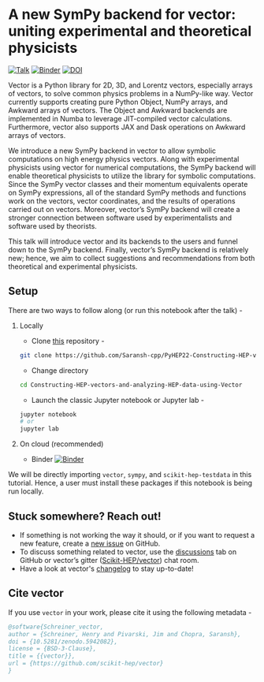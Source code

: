 # A new SymPy backend for vector: uniting experimental and theoretical physicists

[![Talk](https://img.shields.io/badge/PyHEP24-notebook_talk-blue?logo=github&logoColor=white&color=blue)](https://indico.cern.ch/event/1150631/contributions/5014393/)
[![Binder](https://mybinder.org/badge_logo.svg)](https://mybinder.org/v2/gh/Saransh-cpp/PyHEP24-vector-sympy-backend/HEAD?urlpath=lab/tree/talk.ipynb)
[![DOI](https://zenodo.org/badge/DOI/10.5281/zenodo.12655971.svg)](https://doi.org/10.5281/zenodo.12655971)

Vector is a Python library for 2D, 3D, and Lorentz vectors, especially arrays of vectors, to solve common physics problems in a NumPy-like way. Vector currently supports creating pure Python Object, NumPy arrays, and Awkward arrays of vectors. The Object and Awkward backends are implemented in Numba to leverage JIT-compiled vector calculations. Furthermore, vector also supports JAX and Dask operations on Awkward arrays of vectors.

We introduce a new SymPy backend in vector to allow symbolic computations on high energy physics vectors. Along with experimental physicists using vector for numerical computations, the SymPy backend will enable theoretical physicists to utilize the library for symbolic computations. Since the SymPy vector classes and their momentum equivalents operate on SymPy expressions, all of the standard SymPy methods and functions work on the vectors, vector coordinates, and the results of operations carried out on vectors. Moreover, vector’s SymPy backend will create a stronger connection between software used by experimentalists and software used by theorists.

This talk will introduce vector and its backends to the users and funnel down to the SymPy backend. Finally, vector’s SymPy backend is relatively new; hence, we aim to collect suggestions and recommendations from both theoretical and experimental physicists.

## Setup

There are two ways to follow along (or run this notebook after the talk) -

1. Locally

    - Clone [this](https://github.com/Saransh-cpp/PyHEP22-Constructing-HEP-vectors-and-analyzing-HEP-data-using-Vector.git) repository -
    ```bash
    git clone https://github.com/Saransh-cpp/PyHEP22-Constructing-HEP-vectors-and-analyzing-HEP-data-using-Vector.git
    ```

    - Change directory
    ```bash
    cd Constructing-HEP-vectors-and-analyzing-HEP-data-using-Vector
    ```

    - Launch the classic Jupyter notebook or Jupyter lab -
    ```bash
    jupyter notebook
    # or
    jupyter lab
    ```

2. On cloud (recommended)

    - Binder
[![Binder](https://mybinder.org/badge_logo.svg)](https://mybinder.org/v2/gh/Saransh-cpp/PyHEP24-vector-sympy-backend/HEAD?urlpath=lab/tree/talk.ipynb)

We will be directly importing `vector`, `sympy`, and `scikit-hep-testdata` in this tutorial. Hence, a user must install these packages if this notebook is being run locally.

## Stuck somewhere? Reach out!

- If something is not working the way it should, or if you want to request a new feature, create a [new issue](https://github.com/scikit-hep/vector/issues) on GitHub.
- To discuss something related to vector, use the [discussions](https://github.com/scikit-hep/vector/discussions/) tab on GitHub or vector’s gitter ([Scikit-HEP/vector](https://gitter.im/Scikit-HEP/vector)) chat room.
- Have a look at vector's [changelog](https://vector.readthedocs.io/en/latest/#changes-in-vector-s-api) to stay up-to-date!

## Cite vector

If you use `vector` in your work, please cite it using the following metadata -

```bib
@software{Schreiner_vector,
author = {Schreiner, Henry and Pivarski, Jim and Chopra, Saransh},
doi = {10.5281/zenodo.5942082},
license = {BSD-3-Clause},
title = {{vector}},
url = {https://github.com/scikit-hep/vector}
}
```

